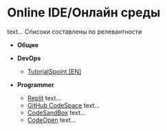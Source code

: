 # Online IDE/Онлайн среды

text...
Списоки составлены по релевантности

- **Общие**

- **DevOps**
  - [TutorialSpoint [EN]](https://www.tutorialspoint.com/codingground.htm)
- **Programmer**
  - [Replit](https://replit.com/)
  text...
  - [GitHub CodeSpace](https://github.com/codespaces)
  text...
  - [CodeSandBox](https://codesandbox.io/)
  text...
  - [CodeOpen](https://codepen.io/)
  text...